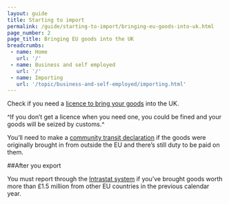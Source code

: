 ```yaml
---
layout: guide
title: Starting to import
permalink: /guide/starting-to-import/bringing-eu-goods-into-uk.html
page_number: 2
page_title: Bringing EU goods into the UK
breadcrumbs:
 - name: Home
   url: '/'
 - name: Business and self employed
   url: '/'
 - name: Importing
   url: '/topic/business-and-self-employed/importing.html'   
---
```

Check if you need a [licence to bring your goods](/guide/starting-to-import/import-licences.html) into the UK.

^If you don’t get a licence when you need one, you could be fined and your goods will be seized by customs.^

You’ll need to make a [community transit declaration](/guide/move-goods-eu/when-to-make-declaration.html) if the goods were originally brought in from outside the EU and there’s still duty to be paid on them.

##After you export

You must report through the [Intrastat system](/guide/report-moved-goods-intrastat/when-you-must-register.html) if you’ve brought goods worth more than £1.5 million from other EU countries in the previous calendar year.
